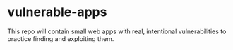 # vulnerable-apps
This repo will contain small web apps with real, intentional vulnerabilities to practice finding and exploiting them.
